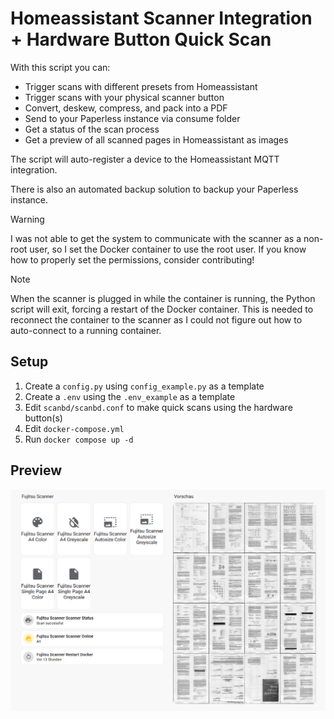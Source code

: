 # Homeassistant Scanner Integration + Hardware Button Quick Scan

With this script you can:
- Trigger scans with different presets from Homeassistant
- Trigger scans with your physical scanner button
- Convert, deskew, compress, and pack into a PDF
- Send to your Paperless instance via consume folder
- Get a status of the scan process
- Get a preview of all scanned pages in Homeassistant as images

The script will auto-register a device to the Homeassistant MQTT integration.

There is also an automated backup solution to backup your Paperless instance.

> [!WARNING]
> I was not able to get the system to communicate with the scanner as a non-root user, so I set the Docker container to use the root user. If you know how to properly set the permissions, consider contributing!

> [!NOTE]
> When the scanner is plugged in while the container is running, the Python script will exit, forcing a restart of the Docker container. This is needed to reconnect the container to the scanner as I could not figure out how to auto-connect to a running container.

## Setup

1. Create a `config.py` using `config_example.py` as a template
2. Create a `.env` using the `.env_example` as a template
3. Edit `scanbd/scanbd.conf` to make quick scans using the hardware button(s)
4. Edit `docker-compose.yml`
5. Run `docker compose up -d`

## Preview

![image](img/image.png)
